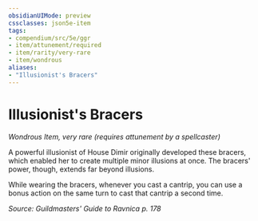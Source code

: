 ```yaml
---
obsidianUIMode: preview
cssclasses: json5e-item
tags:
- compendium/src/5e/ggr
- item/attunement/required
- item/rarity/very-rare
- item/wondrous
aliases: 
- "Illusionist's Bracers"
---
```

# Illusionist's Bracers
*Wondrous Item, very rare (requires attunement by a spellcaster)*  


A powerful illusionist of House Dimir originally developed these bracers, which enabled her to create multiple minor illusions at once. The bracers' power, though, extends far beyond illusions.

While wearing the bracers, whenever you cast a cantrip, you can use a bonus action on the same turn to cast that cantrip a second time.

*Source: Guildmasters' Guide to Ravnica p. 178*